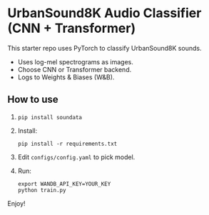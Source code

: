 # UrbanSound8K Audio Classifier (CNN + Transformer)

This starter repo uses PyTorch to classify UrbanSound8K sounds.
- Uses log-mel spectrograms as images.
- Choose CNN or Transformer backend.
- Logs to Weights & Biases (W&B).

## How to use

1. ```
   pip install soundata
   ```

2. Install:
   ```
   pip install -r requirements.txt
   ```

3. Edit `configs/config.yaml` to pick model.

4. Run:
   ```
   export WANDB_API_KEY=YOUR_KEY
   python train.py
   ```

Enjoy!
